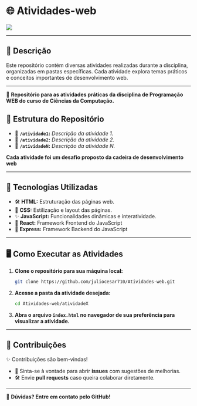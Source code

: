 


# 🌐 Atividades-web

![](https://media.geeksforgeeks.org/wp-content/uploads/20231205165904/web-development-image.webp) 

---

## 📝 Descrição  
Este repositório contém diversas atividades realizadas durante a disciplina, organizadas em pastas específicas. Cada atividade explora temas práticos e conceitos importantes de desenvolvimento web.  

---

📂 **Repositório para as atividades práticas da disciplina de Programação WEB do curso de Ciências da Computação.**

## 📁 Estrutura do Repositório  

- 📂 **`/atividade1`:** *Descrição da atividade 1.*  
- 📂 **`/atividade2`:** *Descrição da atividade 2.*  
- 📂 **`/atividadeN`:** *Descrição da atividade N.*  
 
**Cada atividade foi um desafio proposto da cadeira de desenvolvimento web**  

---

## 🚀 Tecnologias Utilizadas  

- 🛠 **HTML:** Estruturação das páginas web.  
- 🎨 **CSS:** Estilização e layout das páginas.  
- ✨ **JavaScript:** Funcionalidades dinâmicas e interatividade.
- 💫 **React:** Framework Frontend do JavaScript
- 🔎 **Express:** Framework Backend do JavaScript

---

## 🖥️ Como Executar as Atividades  

1. **Clone o repositório para sua máquina local:**  
   ```bash
   git clone https://github.com/juliocesar710/Atividades-web.git
   ```  

2. **Acesse a pasta da atividade desejada:**  
   ```bash
   cd Atividades-web/atividadeX
   ```  

3. **Abra o arquivo `index.html` no navegador de sua preferência para visualizar a atividade.**  

---

## 🎯 Contribuições  

✨ Contribuições são bem-vindas!  
- 🌟 Sinta-se à vontade para abrir **issues** com sugestões de melhorias.  
- 🛠 Envie **pull requests** caso queira colaborar diretamente.  

---

📧 **Dúvidas? Entre em contato pelo GitHub!**

